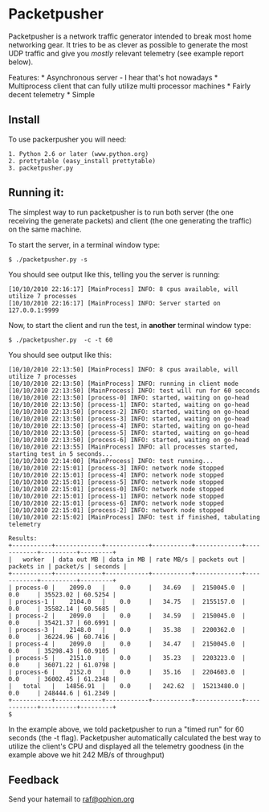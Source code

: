 # Packetpusher

Packetpusher is a network traffic generator intended to break most home networking gear. It tries to be as clever as possible to generate the most UDP traffic and give you *mostly* relevant telemetry (see example report below).

Features:
	* Asynchronous server - I hear that's hot nowadays
	* Multiprocess client that can fully utilize multi processor machines
	* Fairly decent telemetry
	* Simple


## Install

To use packerpusher you will need:

	1. Python 2.6 or later (www.python.org)
	2. prettytable (easy_install prettytable)
	3. packetpusher.py

## Running it:

The simplest way to run packetpusher is to run both server (the one receiving the generate packets) and client (the one generating the traffic) on the same machine.

To start the server, in a terminal window type:

	$ ./packetpusher.py -s
	
You should see output like this, telling you the server is running:

	[10/10/2010 22:16:17] [MainProcess] INFO: 8 cpus available, will utilize 7 processes
	[10/10/2010 22:16:17] [MainProcess] INFO: Server started on 127.0.0.1:9999

Now, to start the client and run the test, in **another** terminal window type:
	
	$ ./packetpusher.py  -c -t 60
	
You should see output like this:

	[10/10/2010 22:13:50] [MainProcess] INFO: 8 cpus available, will utilize 7 processes
	[10/10/2010 22:13:50] [MainProcess] INFO: running in client mode
	[10/10/2010 22:13:50] [MainProcess] INFO: test will run for 60 seconds
	[10/10/2010 22:13:50] [process-0] INFO: started, waiting on go-head
	[10/10/2010 22:13:50] [process-1] INFO: started, waiting on go-head
	[10/10/2010 22:13:50] [process-2] INFO: started, waiting on go-head
	[10/10/2010 22:13:50] [process-3] INFO: started, waiting on go-head
	[10/10/2010 22:13:50] [process-4] INFO: started, waiting on go-head
	[10/10/2010 22:13:50] [process-5] INFO: started, waiting on go-head
	[10/10/2010 22:13:50] [process-6] INFO: started, waiting on go-head
	[10/10/2010 22:13:55] [MainProcess] INFO: all processes started, starting test in 5 seconds...
	[10/10/2010 22:14:00] [MainProcess] INFO: test running...
	[10/10/2010 22:15:01] [process-3] INFO: network node stopped
	[10/10/2010 22:15:01] [process-4] INFO: network node stopped
	[10/10/2010 22:15:01] [process-5] INFO: network node stopped
	[10/10/2010 22:15:01] [process-0] INFO: network node stopped
	[10/10/2010 22:15:01] [process-1] INFO: network node stopped
	[10/10/2010 22:15:01] [process-6] INFO: network node stopped
	[10/10/2010 22:15:01] [process-2] INFO: network node stopped
	[10/10/2010 22:15:02] [MainProcess] INFO: test if finished, tabulating telemetry

	Results:
	+-----------+-------------+------------+-----------+-------------+------------+----------+---------+
	|   worker  | data out MB | data in MB | rate MB/s | packets out | packets in | packet/s | seconds |
	+-----------+-------------+------------+-----------+-------------+------------+----------+---------+
	| process-0 |    2099.0   |    0.0     |   34.69   |  2150045.0  |    0.0     | 35523.02 | 60.5254 |
	| process-1 |    2104.0   |    0.0     |   34.75   |  2155157.0  |    0.0     | 35582.14 | 60.5685 |
	| process-2 |    2099.0   |    0.0     |   34.59   |  2150045.0  |    0.0     | 35421.37 | 60.6991 |
	| process-3 |    2148.0   |    0.0     |   35.38   |  2200362.0  |    0.0     | 36224.96 | 60.7416 |
	| process-4 |    2099.0   |    0.0     |   34.47   |  2150045.0  |    0.0     | 35298.43 | 60.9105 |
	| process-5 |    2151.0   |    0.0     |   35.23   |  2203223.0  |    0.0     | 36071.22 | 61.0798 |
	| process-6 |    2152.0   |    0.0     |   35.16   |  2204603.0  |    0.0     | 36002.45 | 61.2348 |
	|   total   |   14856.91  |    0.0     |   242.62  |  15213480.0 |    0.0     | 248444.6 | 61.2349 |
	+-----------+-------------+------------+-----------+-------------+------------+----------+---------+
	$ 
	
In the example above, we told packetpusher to run a "timed run" for 60 seconds (the -t flag). Packetpusher automatically calculated the best way to utilize the client's CPU and displayed all the telemetry goodness (in the example above we hit 242 MB/s of throughput)
	

## Feedback
Send your hatemail to raf@ophion.org	
